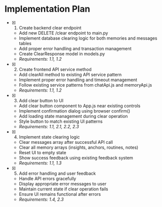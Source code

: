 # Implementation Plan

- [x] 1. Create backend clear endpoint
  - Add new DELETE /clear endpoint to main.py
  - Implement database clearing logic for both memories and messages tables
  - Add proper error handling and transaction management
  - Create ClearResponse model in models.py
  - _Requirements: 1.1, 1.2_

- [x] 2. Create frontend API service method
  - Add clearAll method to existing API service pattern
  - Implement proper error handling and timeout management
  - Follow existing service patterns from chatApi.js and memoryApi.js
  - _Requirements: 1.1, 1.2_

- [x] 3. Add clear button to UI
  - Add clear button component to App.js near existing controls
  - Implement confirmation dialog using browser confirm()
  - Add loading state management during clear operation
  - Style button to match existing UI patterns
  - _Requirements: 1.1, 2.1, 2.2, 2.3_

- [x] 4. Implement state clearing logic
  - Clear messages array after successful API call
  - Clear all memory arrays (insights, anchors, routines, notes)
  - Reset UI to empty state
  - Show success feedback using existing feedback system
  - _Requirements: 1.1, 1.3_

- [x] 5. Add error handling and user feedback
  - Handle API errors gracefully
  - Display appropriate error messages to user
  - Maintain current state if clear operation fails
  - Ensure UI remains functional after errors
  - _Requirements: 1.4, 2.3_